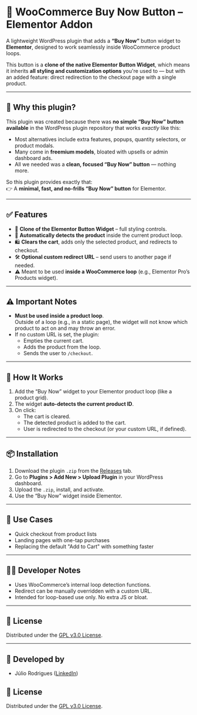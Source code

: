 # 🛒 WooCommerce Buy Now Button – Elementor Addon

A lightweight WordPress plugin that adds a **“Buy Now”** button widget to **Elementor**, designed to work seamlessly inside WooCommerce product loops.

This button is a **clone of the native Elementor Button Widget**, which means it inherits **all styling and customization options** you're used to — but with an added feature: direct redirection to the checkout page with a single product.

---

## 🚀 Why this plugin?

This plugin was created because there was **no simple “Buy Now” button available** in the WordPress plugin repository that works *exactly* like this:

- Most alternatives include extra features, popups, quantity selectors, or product modals.
- Many come in **freemium models**, bloated with upsells or admin dashboard ads.
- All we needed was a **clean, focused “Buy Now” button** — nothing more.

So this plugin provides exactly that:  
👉 A **minimal, fast, and no-frills “Buy Now” button** for Elementor.

---

## ✅ Features

- 🧩 **Clone of the Elementor Button Widget** – full styling controls.
- 🔁 **Automatically detects the product** inside the current product loop.
- 🛍️ **Clears the cart**, adds only the selected product, and redirects to checkout.
- 🛠️ **Optional custom redirect URL** – send users to another page if needed.
- ⚠️ Meant to be used **inside a WooCommerce loop** (e.g., Elementor Pro’s Products widget).

---

## ⚠️ Important Notes

- **Must be used inside a product loop**.  
  Outside of a loop (e.g., in a static page), the widget will not know which product to act on and may throw an error.
- If no custom URL is set, the plugin:
  - Empties the current cart.
  - Adds the product from the loop.
  - Sends the user to `/checkout`.

---

## 🔧 How It Works

1. Add the “Buy Now” widget to your Elementor product loop (like a product grid).
2. The widget **auto-detects the current product ID**.
3. On click:
   - The cart is cleared.
   - The detected product is added to the cart.
   - User is redirected to the checkout (or your custom URL, if defined).

---

## 📦 Installation

1. Download the plugin `.zip` from the [Releases](https://github.com/julioz07/woocommerce_buyNow_elementor-addon/releases) tab.
2. Go to **Plugins > Add New > Upload Plugin** in your WordPress dashboard.
3. Upload the `.zip`, install, and activate.
4. Use the “Buy Now” widget inside Elementor.

---

## 🧪 Use Cases

- Quick checkout from product lists
- Landing pages with one-tap purchases
- Replacing the default "Add to Cart" with something faster

---

## 👨‍💻 Developer Notes

- Uses WooCommerce’s internal loop detection functions.
- Redirect can be manually overridden with a custom URL.
- Intended for loop-based use only. No extra JS or bloat.

---

## 📜 License

Distributed under the [GPL v3.0 License](LICENSE).

---

## 🙌 Developed by
- Júlio Rodrigues ([LinkedIn](https://www.linkedin.com/in/juliocesarrodrigues07/))

## 📜 License

Distributed under the [GPL v3.0 License](LICENSE).
